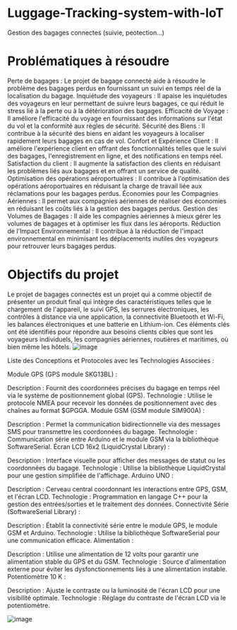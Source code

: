 # Luggage-Tracking-system-with-IoT
Gestion des bagages connectes (suivie, peotection...)
# Problématiques à résoudre
Perte de bagages : Le projet de bagage connecté aide à résoudre le problème des bagages perdus en fournissant un suivi en temps réel de la localisation du bagage.
Inquiétude des voyageurs : Il apaise les inquiétudes des voyageurs en leur permettant de suivre leurs bagages, ce qui réduit le stress lié à la perte ou à la détérioration des bagages.
Efficacité de Voyage : Il améliore l'efficacité du voyage en fournissant des informations sur l'état du vol et la conformité aux règles de sécurité.
Sécurité des Biens : Il contribue à la sécurité des biens en aidant les voyageurs à localiser rapidement leurs bagages en cas de vol.
Confort et Expérience Client : Il améliore l'expérience client en offrant des fonctionnalités telles que le suivi des bagages, l'enregistrement en ligne, et des notifications en temps réel.
Satisfaction du client : Il augmente la satisfaction des clients en réduisant les problèmes liés aux bagages et en offrant un service de qualité.
Optimisation des opérations aéroportuaires : Il contribue à l'optimisation des opérations aéroportuaires en réduisant la charge de travail liée aux réclamations pour les bagages perdus.
Économies pour les Compagnies Aériennes : Il permet aux compagnies aériennes de réaliser des économies en réduisant les coûts liés à la gestion des bagages perdus.
Gestion des Volumes de Bagages : Il aide les compagnies aériennes à mieux gérer les volumes de bagages et à optimiser les flux dans les aéroports.
Réduction de l'Impact Environnemental : Il contribue à la réduction de l'impact environnemental en minimisant les déplacements inutiles des voyageurs pour retrouver leurs bagages perdus.

# Objectifs du projet
Le projet de bagages connectés est un projet qui a comme objectif de présenter un produit final qui intègre des caractéristiques telles que le chargement de l'appareil, le suivi GPS, les serrures électroniques, les contrôles à distance via une application, la connectivité Bluetooth et Wi-Fi, les balances électroniques et une batterie en Lithium-ion. Ces éléments clés ont été identifiés pour répondre aux besoins clients cibles que sont les voyageurs individuels, les compagnies aériennes, routières et maritimes, où bien même les hôtels. 
![image](https://github.com/RavenMorgan/Luggage-Tracking-system-with-IoT/assets/93053186/73a9a007-23e4-4a21-93b3-0e615c62ed24)

Liste des Conceptions et Protocoles avec les Technologies Associées :

Module GPS (GPS module SKG13BL) :

Description : Fournit des coordonnées précises du bagage en temps réel via le système de positionnement global (GPS).
Technologie : Utilise le protocole NMEA pour recevoir les données de positionnement avec des chaînes au format $GPGGA.
Module GSM (GSM module SIM900A) :

Description : Permet la communication bidirectionnelle via des messages SMS pour transmettre les coordonnées du bagage.
Technologie : Communication série entre Arduino et le module GSM via la bibliothèque SoftwareSerial.
Écran LCD 16x2 (LiquidCrystal Library) :

Description : Interface visuelle pour afficher des messages de statut ou les coordonnées du bagage.
Technologie : Utilise la bibliothèque LiquidCrystal pour une gestion simplifiée de l'affichage.
Arduino UNO :

Description : Cerveau central coordonnant les interactions entre GPS, GSM, et l'écran LCD.
Technologie : Programmation en langage C++ pour la gestion des entrées/sorties et le traitement des données.
Connectivité Série (SoftwareSerial Library) :

Description : Établit la connectivité série entre le module GPS, le module GSM et Arduino.
Technologie : Utilise la bibliothèque SoftwareSerial pour une communication efficace.
Alimentation :

Description : Utilise une alimentation de 12 volts pour garantir une alimentation stable du GPS et du GSM.
Technologie : Source d'alimentation externe pour éviter les dysfonctionnements liés à une alimentation instable.
Potentiomètre 10 K :

Description : Ajuste le contraste ou la luminosité de l'écran LCD pour une visibilité optimale.
Technologie : Réglage du contraste de l'écran LCD via le potentiomètre.

![image](https://github.com/RavenMorgan/Luggage-Tracking-system-with-IoT/assets/93053186/95964e8c-7eb5-400b-a4a6-cf68d5abd3b6)



